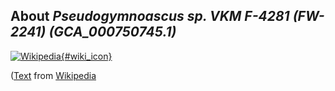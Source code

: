 
About *Pseudogymnoascus sp. VKM F-4281 (FW-2241) (GCA\_000750745.1)* 
--------------------------------------------------------------

[![Wikipedia](/img/wikipedia_logo_v2_en.png){#wiki_icon}](http://en.wikipedia.org)


([Text](http://en.wikipedia.org) from [Wikipedia](http://en.wikipedia.org/) 

